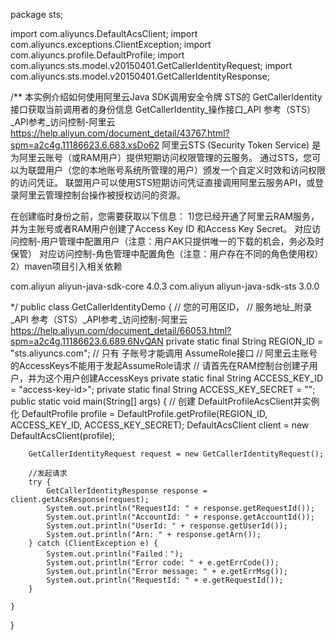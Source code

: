 package sts;

import com.aliyuncs.DefaultAcsClient;
import com.aliyuncs.exceptions.ClientException;
import com.aliyuncs.profile.DefaultProfile;
import com.aliyuncs.sts.model.v20150401.GetCallerIdentityRequest;
import com.aliyuncs.sts.model.v20150401.GetCallerIdentityResponse;

/**
 本实例介绍如何使用阿里云Java SDK调用安全令牌 STS的 GetCallerIdentity 接口获取当前调用者的身份信息
 GetCallerIdentity_操作接口_API 参考（STS）_API参考_访问控制-阿里云 https://help.aliyun.com/document_detail/43767.html?spm=a2c4g.11186623.6.683.xsDo62 阿里云STS (Security Token Service) 是为阿里云账号（或RAM用户）提供短期访问权限管理的云服务。
 通过STS，您可以为联盟用户（您的本地账号系统所管理的用户）颁发一个自定义时效和访问权限的访问凭证。
 联盟用户可以使用STS短期访问凭证直接调用阿里云服务API，或登录阿里云管理控制台操作被授权访问的资源。

 在创建临时身份之前，您需要获取以下信息：
 1)您已经开通了阿里云RAM服务，并为主账号或者RAM用户创建了Access Key ID 和Access Key Secret。
 对应访问控制-用户管理中配置用户（注意：用户AK只提供唯一的下载的机会，务必及时保管）
 对应访问控制-角色管理中配置角色（注意：用户存在不同的角色使用权）
 2）maven项目引入相关依赖
 <!-- https://mvnrepository.com/artifact/com.aliyun/aliyun-java-sdk-core -->
 <dependency>
 <groupId>com.aliyun</groupId>
 <artifactId>aliyun-java-sdk-core</artifactId>
 <version>4.0.3</version>
 </dependency>

 <!-- https://mvnrepository.com/artifact/com.aliyun/aliyun-java-sdk-sts -->
 <dependency>
 <groupId>com.aliyun</groupId>
 <artifactId>aliyun-java-sdk-sts</artifactId>
 <version>3.0.0</version>
 </dependency>

 */
public class GetCallerIdentityDemo {
    // 您的可用区ID，
    // 服务地址_附录_API 参考（STS）_API参考_访问控制-阿里云 https://help.aliyun.com/document_detail/66053.html?spm=a2c4g.11186623.6.689.6NvQAN
    private static final String REGION_ID = "sts.aliyuncs.com";
    // 只有 子账号才能调用 AssumeRole接口
    // 阿里云主账号的AccessKeys不能用于发起AssumeRole请求
    // 请首先在RAM控制台创建子用户，并为这个用户创建AccessKeys
    private static final String ACCESS_KEY_ID  = "access-key-id>";
    private static final String ACCESS_KEY_SECRET = "<access-key-secret>";
    public static void main(String[] args) {
        // 创建 DefaultProfileAcsClient并实例化
        DefaultProfile profile = DefaultProfile.getProfile(REGION_ID, ACCESS_KEY_ID, ACCESS_KEY_SECRET);
        DefaultAcsClient client = new DefaultAcsClient(profile);

        GetCallerIdentityRequest request = new GetCallerIdentityRequest();

        //发起请求
        try {
            GetCallerIdentityResponse response = client.getAcsResponse(request);
            System.out.println("RequestId: " + response.getRequestId());
            System.out.println("AccountId: " + response.getAccountId());
            System.out.println("UserId: " + response.getUserId());
            System.out.println("Arn: " + response.getArn());
        } catch (ClientException e) {
            System.out.println("Failed：");
            System.out.println("Error code: " + e.getErrCode());
            System.out.println("Error message: " + e.getErrMsg());
            System.out.println("RequestId: " + e.getRequestId());
        }

    }
}
